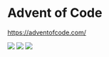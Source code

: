 # Advent of Code

https://adventofcode.com/

<!--- advent_readme_stars table --->


![](https://img.shields.io/badge/day%20📅-9-blue) ![](https://img.shields.io/badge/stars%20⭐-6-yellow) ![](https://img.shields.io/badge/days%20completed-3-red)
